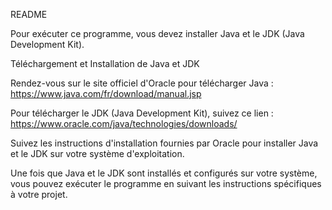 README

Pour exécuter ce programme, vous devez installer Java et le JDK (Java Development Kit).

Téléchargement et Installation de Java et JDK

Rendez-vous sur le site officiel d'Oracle pour télécharger Java :
https://www.java.com/fr/download/manual.jsp

Pour télécharger le JDK (Java Development Kit), suivez ce lien :
https://www.oracle.com/java/technologies/downloads/

Suivez les instructions d'installation fournies par Oracle pour installer Java et le JDK sur votre système d'exploitation.

Une fois que Java et le JDK sont installés et configurés sur votre système, vous pouvez exécuter le programme en suivant les instructions spécifiques à votre projet.
